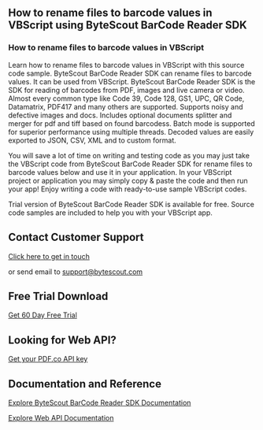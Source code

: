 ## How to rename files to barcode values in VBScript using ByteScout BarCode Reader SDK

### How to rename files to barcode values in VBScript

Learn how to rename files to barcode values in VBScript with this source code sample. ByteScout BarCode Reader SDK can rename files to barcode values. It can be used from VBScript. ByteScout BarCode Reader SDK is the SDK for reading of barcodes from PDF, images and live camera or video. Almost every common type like Code 39, Code 128, GS1, UPC, QR Code, Datamatrix, PDF417 and many others are supported. Supports noisy and defective images and docs. Includes optional documents splitter and merger for pdf and tiff based on found barcodess. Batch mode is supported for superior performance using multiple threads. Decoded values are easily exported to JSON, CSV, XML and to custom format.

You will save a lot of time on writing and testing code as you may just take the VBScript code from ByteScout BarCode Reader SDK for rename files to barcode values below and use it in your application. In your VBScript project or application you may simply copy & paste the code and then run your app! Enjoy writing a code with ready-to-use sample VBScript codes.

Trial version of ByteScout BarCode Reader SDK is available for free. Source code samples are included to help you with your VBScript app.

## Contact Customer Support

[Click here to get in touch](https://bytescout.zendesk.com/hc/en-us/requests/new?subject=ByteScout%20BarCode%20Reader%20SDK%20Question)

or send email to [support@bytescout.com](mailto:support@bytescout.com?subject=ByteScout%20BarCode%20Reader%20SDK%20Question) 

## Free Trial Download

[Get 60 Day Free Trial](https://bytescout.com/download/web-installer?utm_source=github-readme)

## Looking for Web API? 

[Get your PDF.co API key](https://pdf.co/documentation/api?utm_source=github-readme)

## Documentation and Reference

[Explore ByteScout BarCode Reader SDK Documentation](https://bytescout.com/documentation/index.html?utm_source=github-readme)

[Explore Web API Documentation](https://pdf.co/documentation/api?utm_source=github-readme)